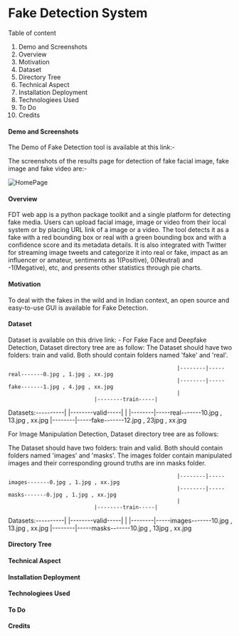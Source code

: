 <h1>Fake Detection System</h1>

Table of content
1. Demo and Screenshots
2. Overview
3. Motivation 
4. Dataset
5. Directory Tree
6. Technical Aspect
7. Installation Deployment
8. Technologiees Used
9. To Do
10. Credits

<h4> Demo and Screenshots</h4>
<p>The Demo of Fake Detection tool is available at this link:-

  
 The screenshots of the results page for detection of fake facial image, fake image and fake video are:-
  
 ![HomePage](https://user-images.githubusercontent.com/38296253/190548443-d57d1e6f-ef8e-4109-8cfc-0cae8d188688.PNG)
  


</p>
<h4> Overview </h4>
FDT web app is a python package toolkit and a single platform for detecting fake media. Users can upload facial image, image or video from their local system or by placing URL link of a image or a video. The tool detects it as a fake with a red bounding box or real with a green bounding box and with a confidence score and its metadata details. It is also integrated with Twitter for streaming image tweets and categorize it into real or fake, impact as an influencer or amateur, sentiments as 1(Positive), 0(Neutral) and -1(Megative), etc, and presents other statistics through pie charts. 

<h4>Motivation</h4>
To deal with the fakes in the wild and in Indian context, an open source and easy-to-use GUI is available for Fake Detection. 
<h4> Dataset </h4>
Dataset is available on this drive link: -
For Fake Face and Deepfake Detection, Dataset directory tree are as follow:
The Dataset should have two folders: train and valid. Both should contain folders named 'fake' and 'real'.

                                                         |--------|-----real-------0.jpg , 1.jpg , xx.jpg
                                                         |--------|-----fake-------1.jpg , 4.jpg , xx.jpg
                                                         |
                               |--------train-----|
   Datasets:----------|
                               |--------valid-----|
                                                         |
                                                         |--------|-----real-------10.jpg , 13.jpg , xx.jpg
                                                         |--------|-----fake-------12.jpg , 23jpg , xx.jpg
                                                         
  
  For Image Manipulation Detection, Dataset directory tree are as follows:
  
  The Dataset should have two folders: train and valid. Both should contain folders named 'images' and 'masks'. The images folder contain manipulated images and their corresponding ground truths are inn masks folder. 
  
                                                         |--------|-----images-------0.jpg , 1.jpg , xx.jpg
                                                         |--------|-----masks-------0.jpg , 1.jpg , xx.jpg
                                                         |
                               |--------train-----|
   Datasets:----------|
                               |--------valid-----|
                                                         |
                                                         |--------|-----images-------10.jpg , 13.jpg , xx.jpg
                                                         |--------|-----masks-------10.jpg , 13jpg , xx.jpg

  
  


<h4> Directory Tree </h4>

<h4> Technical Aspect </h4>
<h4> Installation Deployment </h4>
<h4> Technologiees Used </h4>
<h4> To Do </h4>
<h4> Credits </h4>
